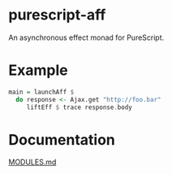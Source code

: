 # purescript-aff

An asynchronous effect monad for PureScript.

# Example

```purescript
main = launchAff $ 
  do response <- Ajax.get "http://foo.bar"
     liftEff $ trace response.body
```

# Documentation

[MODULES.md](MODULES.md)
